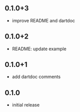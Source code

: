 ## 0.1.0+3
* improve README and dartdoc

## 0.1.0+2
* README: update example

## 0.1.0+1
* add dartdoc comments

## 0.1.0
* initial release
